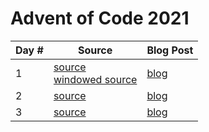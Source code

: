 # Advent of Code 2021

| Day # | Source | Blog Post |
| ----- | ------ | --------- |
| 1     | [source](src/advent_2021_clojure/day01.clj)<br>[windowed source](src/advent_2021_clojure/day01-windowed.clj) | [blog](docs/day01.md) |
| 2     | [source](src/advent_2021_clojure/day02.clj) | [blog](docs/day02.md) |
| 3     | [source](src/advent_2021_clojure/day03.clj) | [blog](docs/day03.md) |
